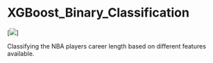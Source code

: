 # XGBoost_Binary_Classification

[<img src = "https://cdn-images-1.medium.com/max/777/0*W95kiBrFkCZCoO-3.png" />]

Classifying the NBA players career length based on different features available.
